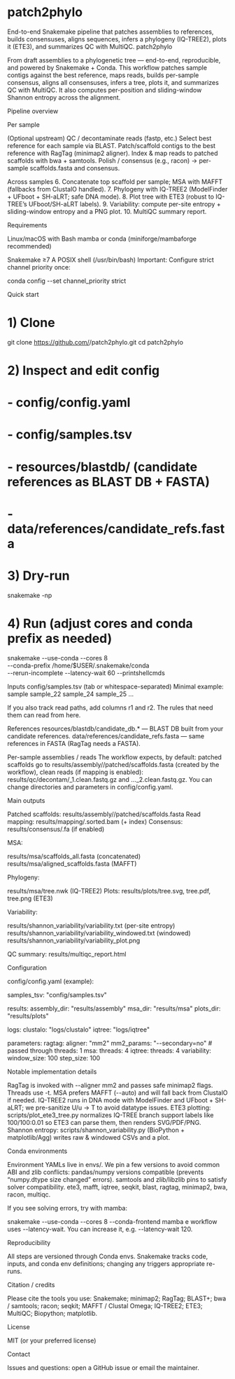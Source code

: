 # patch2phylo
End-to-end Snakemake pipeline that patches assemblies to references, builds consensuses, aligns sequences, infers a phylogeny (IQ-TREE2), plots it (ETE3), and summarizes QC with MultiQC.
patch2phylo

From draft assemblies to a phylogenetic tree — end-to-end, reproducible, and powered by Snakemake + Conda.
This workflow patches sample contigs against the best reference, maps reads, builds per-sample consensus, aligns all consensuses, infers a tree, plots it, and summarizes QC with MultiQC. It also computes per-position and sliding-window Shannon entropy across the alignment.

Pipeline overview

Per sample

(Optional upstream) QC / decontaminate reads (fastp, etc.)
Select best reference for each sample via BLAST.
Patch/scaffold contigs to the best reference with RagTag (minimap2 aligner).
Index & map reads to patched scaffolds with bwa + samtools.
Polish / consensus (e.g., racon) → per-sample scaffolds.fasta and consensus.

Across samples
6. Concatenate top scaffold per sample; MSA with MAFFT (fallbacks from ClustalO handled).
7. Phylogeny with IQ-TREE2 (ModelFinder + UFboot + SH-aLRT; safe DNA mode).
8. Plot tree with ETE3 (robust to IQ-TREE’s UFboot/SH-aLRT labels).
9. Variability: compute per-site entropy + sliding-window entropy and a PNG plot.
10. MultiQC summary report.

Requirements

Linux/macOS with Bash
mamba or conda (miniforge/mambaforge recommended)

Snakemake ≥7
A POSIX shell (/usr/bin/bash)
Important: Configure strict channel priority once:

conda config --set channel_priority strict

Quick start
# 1) Clone
git clone https://github.com/<you>/patch2phylo.git
cd patch2phylo

# 2) Inspect and edit config
#   - config/config.yaml
#   - config/samples.tsv
#   - resources/blastdb/ (candidate references as BLAST DB + FASTA)
#   - data/references/candidate_refs.fasta

# 3) Dry-run
snakemake -np

# 4) Run (adjust cores and conda prefix as needed)
snakemake --use-conda --cores 8 \
  --conda-prefix /home/$USER/.snakemake/conda \
  --rerun-incomplete --latency-wait 60 --printshellcmds

Inputs
config/samples.tsv (tab or whitespace-separated)
Minimal example:
sample
sample_22
sample_24
sample_25
...


If you also track read paths, add columns r1 and r2. The rules that need them can read from here.

References
resources/blastdb/candidate_db.* — BLAST DB built from your candidate references.
data/references/candidate_refs.fasta — same references in FASTA (RagTag needs a FASTA).

Per-sample assemblies / reads
The workflow expects, by default:
patched scaffolds go to results/assembly/<sample>/patched/scaffolds.fasta (created by the workflow),
clean reads (if mapping is enabled): results/qc/decontam/<sample>_1.clean.fastq.gz and ..._2.clean.fastq.gz.
You can change directories and parameters in config/config.yaml.

Main outputs

Patched scaffolds: results/assembly/<sample>/patched/scaffolds.fasta
Read mapping: results/mapping/<sample>.sorted.bam (+ index)
Consensus: results/consensus/<sample>.fa (if enabled)

MSA:

results/msa/scaffolds_all.fasta (concatenated)
results/msa/aligned_scaffolds.fasta (MAFFT)

Phylogeny:

results/msa/tree.nwk (IQ-TREE2)
Plots: results/plots/tree.svg, tree.pdf, tree.png (ETE3)

Variability:

results/shannon_variability/variability.txt (per-site entropy)
results/shannon_variability/variability_windowed.txt (windowed)
results/shannon_variability/variability_plot.png

QC summary: results/multiqc_report.html

Configuration

config/config.yaml (example):

samples_tsv: "config/samples.tsv"

results:
  assembly_dir: "results/assembly"
  msa_dir: "results/msa"
  plots_dir: "results/plots"

logs:
  clustalo: "logs/clustalo"
  iqtree: "logs/iqtree"

parameters:
  ragtag:
    aligner: "mm2"
    mm2_params: "--secondary=no"   # passed through
    threads: 1
  msa:
    threads: 4
  iqtree:
    threads: 4
  variability:
    window_size: 100
    step_size: 100

Notable implementation details

RagTag is invoked with --aligner mm2 and passes safe minimap2 flags. Threads use -t.
MSA prefers MAFFT (--auto) and will fall back from ClustalO if needed.
IQ-TREE2 runs in DNA mode with ModelFinder and UFboot + SH-aLRT; we pre-sanitize U/u → T to avoid datatype issues.
ETE3 plotting: scripts/plot_ete3_tree.py normalizes IQ-TREE branch support labels like 100/100:0.01 so ETE3 can parse them, then renders SVG/PDF/PNG.
Shannon entropy: scripts/shannon_variability.py (BioPython + matplotlib/Agg) writes raw & windowed CSVs and a plot.

Conda environments

Environment YAMLs live in envs/. We pin a few versions to avoid common ABI and zlib conflicts:
pandas/numpy versions compatible (prevents “numpy.dtype size changed” errors).
samtools and zlib/libzlib pins to satisfy solver compatibility.
ete3, mafft, iqtree, seqkit, blast, ragtag, minimap2, bwa, racon, multiqc.

If you see solving errors, try with mamba:

snakemake --use-conda --cores 8 --conda-frontend mamba
e workflow uses --latency-wait. You can increase it, e.g. --latency-wait 120.

Reproducibility

All steps are versioned through Conda envs.
Snakemake tracks code, inputs, and conda env definitions; changing any triggers appropriate re-runs.

Citation / credits

Please cite the tools you use:
Snakemake; minimap2; RagTag; BLAST+; bwa / samtools; racon; seqkit; MAFFT / Clustal Omega; IQ-TREE2; ETE3; MultiQC; Biopython; matplotlib.

License

MIT (or your preferred license)

Contact

Issues and questions: open a GitHub issue or email the maintainer.
